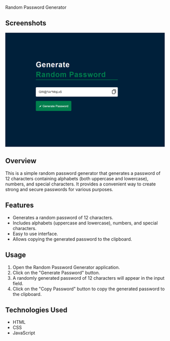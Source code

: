Random Password Generator

Screenshots
-----------
![Random Password Generator Screenshot](./assets/random_password_generator.png)

Overview
--------
This is a simple random password generator that generates a password of 12 characters containing alphabets (both uppercase and lowercase), numbers, and special characters. It provides a convenient way to create strong and secure passwords for various purposes.

Features
--------
- Generates a random password of 12 characters.
- Includes alphabets (uppercase and lowercase), numbers, and special characters.
- Easy to use interface.
- Allows copying the generated password to the clipboard.

Usage
-----
1. Open the Random Password Generator application.
2. Click on the "Generate Password" button.
3. A randomly generated password of 12 characters will appear in the input field.
4. Click on the "Copy Password" button to copy the generated password to the clipboard.

Technologies Used
-----------------
- HTML
- CSS
- JavaScript

